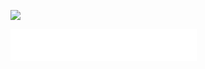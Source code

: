 ![](https://i.loli.net/2021/04/19/7VG43dKvsMBUraj.jpg)

<div class="flex-space"></div>
<iframe frameborder="no" border="0" marginwidth="0" marginheight="0" width=298 height=52 src="//music.163.com/outchain/player?type=2&id=1854433633&auto=1&height=32"></iframe>
